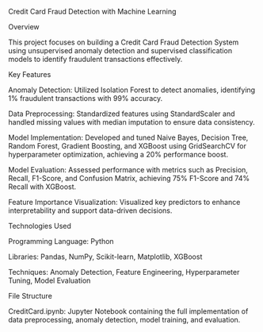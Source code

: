 Credit Card Fraud Detection with Machine Learning

Overview

This project focuses on building a Credit Card Fraud Detection System using unsupervised anomaly detection and supervised classification models to identify fraudulent transactions effectively.

Key Features

Anomaly Detection: Utilized Isolation Forest to detect anomalies, identifying 1% fraudulent transactions with 99% accuracy.

Data Preprocessing: Standardized features using StandardScaler and handled missing values with median imputation to ensure data consistency.

Model Implementation: Developed and tuned Naive Bayes, Decision Tree, Random Forest, Gradient Boosting, and XGBoost using GridSearchCV for hyperparameter optimization, achieving a 20% performance boost.

Model Evaluation: Assessed performance with metrics such as Precision, Recall, F1-Score, and Confusion Matrix, achieving 75% F1-Score and 74% Recall with XGBoost.

Feature Importance Visualization: Visualized key predictors to enhance interpretability and support data-driven decisions.

Technologies Used

Programming Language: Python

Libraries: Pandas, NumPy, Scikit-learn, Matplotlib, XGBoost

Techniques: Anomaly Detection, Feature Engineering, Hyperparameter Tuning, Model Evaluation

File Structure

CreditCard.ipynb: Jupyter Notebook containing the full implementation of data preprocessing, anomaly detection, model training, and evaluation.

